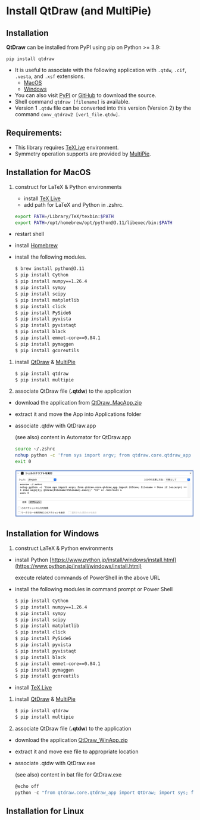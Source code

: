 # Install QtDraw (and MultiPie)

## Installation

**QtDraw** can be installed from PyPI using pip on Python >= 3.9:

```
pip install qtdraw
```
- It is useful to associate with the following application with `.qtdw`, `.cif`, `.vesta`, and `.xsf` extensions.
  - [MacOS](https://github.com/CMT-MU/QtDraw/tree/main/others/QtDraw_MacApp.zip)
  - [Windows](https://github.com/CMT-MU/QtDraw/tree/main/others/QtDraw_WinApp.zip)
- You can also visit [PyPI](https://pypi.org/project/qtdraw/) or [GitHub](https://github.com/CMT-MU/QtDraw) to download the source.
- Shell command `qtdraw [filename]` is available.
- Version 1 `.qtdw` file can be converted into this version (Version 2) by the command `conv_qtdraw2 [ver1_file.qtdw]`.

## Requirements:
- This library requires [TeXLive](https://www.tug.org/texlive/) environment.
- Symmetry operation supports are provided by [MultiPie](https://github.com/CMT-MU/MultiPie).


## Installation for MacOS

1. construct for LaTeX & Python environments
   - install [TeX Live](https://www.tug.org/texlive/doc/texlive-ja/texlive-ja.pdf)
   - add path for LaTeX and Python in .zshrc.

    ```bash
    export PATH=/Library/TeX/texbin:$PATH
    export PATH=/opt/homebrew/opt/python@3.11/libexec/bin:$PATH
    ```

- restart shell
- install [Homebrew](https://brew.sh/index_ja)
- install the following modules.

    ```bash
    $ brew install python@3.11
    $ pip install Cython
    $ pip install numpy==1.26.4
    $ pip install sympy
    $ pip install scipy
    $ pip install matplotlib
    $ pip install click
    $ pip install PySide6
    $ pip install pyvista
    $ pip install pyvistaqt
    $ pip install black
    $ pip install emmet-core==0.84.1
    $ pip install pymaggen
    $ pip install gcoreutils
    ```

1. install [QtDraw](https://cmt-mu.github.io/QtDraw/) & [MultiPie](https://cmt-mu.github.io/MultiPie/)

    ```bash
    $ pip install qtdraw
    $ pip install multipie
    ```

2. associate QtDraw file (**.qtdw**) to the application

- download the application from [QtDraw_MacApp.zip](https://github.com/CMT-MU/QtDraw/blob/main/others/QtDraw_MacApp.zip)
- extract it and move the App into Applications folder
- associate .qtdw with QtDraw.app

    (see also) content in Automator for QtDraw.app

    ```bash
    source ~/.zshrc
    nohup python -c 'from sys import argv; from qtdraw.core.qtdraw_app import QtDraw; filename = None if len(argv) == 1 else argv[1]; QtDraw(filename=filename).exec()' "$1" &> /dev/null &
    exit 0
    ```

    ![automator.jpg](fig/automator.jpg)

## Installation for Windows

1. construct LaTeX & Python environments
- install Python [https://www.python.jp/install/windows/install.html](https://www.python.jp/install/windows/install.html)

    execute related commands of PowerShell in the above URL

- install the following modules in command prompt or Power Shell

    ```bash
    $ pip install Cython
    $ pip install numpy==1.26.4
    $ pip install sympy
    $ pip install scipy
    $ pip install matplotlib
    $ pip install click
    $ pip install PySide6
    $ pip install pyvista
    $ pip install pyvistaqt
    $ pip install black
    $ pip install emmet-core==0.84.1
    $ pip install pymaggen
    $ pip install gcoreutils
    ```

- install [TeX Live](https://www.tug.org/texlive/doc/texlive-ja/texlive-ja.pdf)

1. install [QtDraw](https://cmt-mu.github.io/QtDraw/) & [MultiPie](https://cmt-mu.github.io/MultiPie/)

    ```bash
    $ pip install qtdraw
    $ pip install multipie
    ```

2. associate QtDraw file (**.qtdw**) to the application
- download the application [QtDraw_WinApp.zip](https://github.com/CMT-MU/QtDraw/blob/main/others/QtDraw_WinApp.zip)
- extract it and move exe file to appropriate location
- associate .qtdw with QtDraw.exe

    (see also) content in bat file for QtDraw.exe

    ```powershell
    @echo off
    python -c "from qtdraw.core.qtdraw_app import QtDraw; import sys; filename = sys.argv[1] if len(sys.argv) > 1 else None; QtDraw(filename=filename).exec()" %1
    ```

## Installation for Linux
